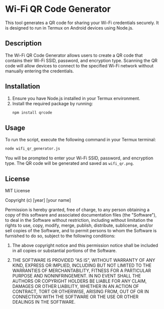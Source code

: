 # Wi-Fi QR Code Generator

This tool generates a QR code for sharing your Wi-Fi credentials securely. It is designed to run in Termux on Android devices using Node.js.

## Description

The Wi-Fi QR Code Generator allows users to create a QR code that contains their Wi-Fi SSID, password, and encryption type. Scanning the QR code will allow devices to connect to the specified Wi-Fi network without manually entering the credentials.

## Installation

1. Ensure you have Node.js installed in your Termux environment.
2. Install the required package by running:
   ```bash
   npm install qrcode
   ```

## Usage

To run the script, execute the following command in your Termux terminal:
```bash
node wifi_qr_generator.js
```
You will be prompted to enter your Wi-Fi SSID, password, and encryption type. The QR code will be generated and saved as `wifi_qr.png`.

## License

MIT License

Copyright (c) [year] [your name]

Permission is hereby granted, free of charge, to any person obtaining a copy of this software and associated documentation files (the "Software"), to deal in the Software without restriction, including without limitation the rights to use, copy, modify, merge, publish, distribute, sublicense, and/or sell copies of the Software, and to permit persons to whom the Software is furnished to do so, subject to the following conditions:

1. The above copyright notice and this permission notice shall be included in all copies or substantial portions of the Software.

2. THE SOFTWARE IS PROVIDED "AS IS", WITHOUT WARRANTY OF ANY KIND, EXPRESS OR IMPLIED, INCLUDING BUT NOT LIMITED TO THE WARRANTIES OF MERCHANTABILITY, FITNESS FOR A PARTICULAR PURPOSE AND NONINFRINGEMENT. IN NO EVENT SHALL THE AUTHORS OR COPYRIGHT HOLDERS BE LIABLE FOR ANY CLAIM, DAMAGES OR OTHER LIABILITY, WHETHER IN AN ACTION OF CONTRACT, TORT OR OTHERWISE, ARISING FROM, OUT OF OR IN CONNECTION WITH THE SOFTWARE OR THE USE OR OTHER DEALINGS IN THE SOFTWARE.
